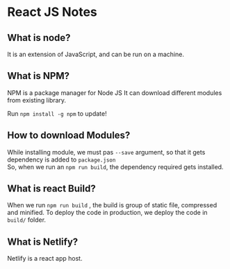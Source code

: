 # React JS Notes

## What is node?
It is an extension of JavaScript, and can be run on a machine.

## What is NPM?
NPM is a package manager for Node JS
It can download different modules from existing library.

Run `npm install -g npm` to update!   

## How to download Modules?
While installing module, we must pas `--save` argument, so that it gets dependency is added to `package.json` <br/>
So, when we run an `npm run build`, the dependency required gets installed.

## What is react Build?
When we run  `npm run build` , the build is group of static file, compressed and minified.
To deploy the code in production, we deploy the code in  `build/` folder.

## What is Netlify?
Netlify is a react app host.
